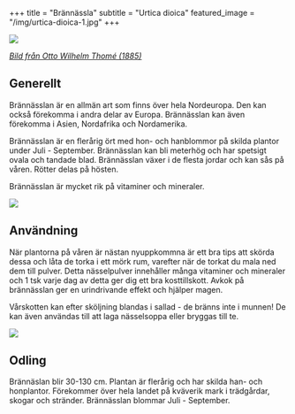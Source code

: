 +++
title = "Brännässla"
subtitle = "Urtica dioica"
featured_image = "/img/urtica-dioica-1.jpg"
+++

![](/img/urtica-dioica-3.jpg)

[_Bild från Otto Wilhelm Thomé (1885)_](https://sv.wikipedia.org/wiki/Otto_Wilhelm_Thom%C3%A9)

## Generellt

Brännässlan är en allmän art som finns över hela Nordeuropa. Den kan också förekomma i andra delar av Europa. Brännässlan kan även förekomma i Asien, Nordafrika och Nordamerika.

Brännässlan är en flerårig ört med hon- och hanblommor på skilda plantor under Juli - September. Brännässlan kan bli meterhög och har spetsigt ovala och tandade blad. Brännässlan växer i de flesta jordar och kan sås på våren. Rötter delas på hösten.

Brännässlan är mycket rik på vitaminer och mineraler.

![](/img/urtica-dioica-1.jpg)

## Användning

När plantorna på våren är nästan nyuppkommna är ett bra tips att skörda dessa och låta de torka i ett mörk rum, varefter när de torkat du mala ned dem till pulver. Detta nässelpulver innehåller många vitaminer och mineraler och 1 tsk varje dag av detta ger dig ett bra kosttillskott.
Avkok på brännässlan ger en urindrivande effekt och hjälper magen.

Vårskotten kan efter sköljning blandas i sallad - de bränns inte i munnen! De kan även användas till att laga nässelsoppa eller bryggas till te.

![](/img/urtica-dioica-2.jpg)

## Odling

Brännäslan blir 30-130 cm. Plantan är flerårig och har skilda han- och honplantor. Förekommer över hela landet på kväverik mark i trädgårdar, skogar och stränder. Brännässlan blommar Juli - September.
